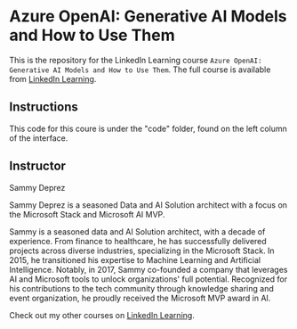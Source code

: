 # Azure OpenAI: Generative AI Models and How to Use Them
This is the repository for the LinkedIn Learning course `Azure OpenAI: Generative AI Models and How to Use Them`. The full course is available from [LinkedIn Learning][lil-course-url].

## Instructions
This code for this coure is under the "code" folder, found on the left column of the interface. 

## Instructor

Sammy Deprez

Sammy Deprez is a seasoned Data and AI Solution architect with a focus on the Microsoft Stack and Microsoft AI MVP.

Sammy is a seasoned data and AI Solution architect, with a decade of experience. From finance to healthcare, he has successfully delivered projects across diverse industries, specializing in the Microsoft Stack. In 2015, he transitioned his expertise to Machine Learning and Artificial Intelligence. Notably, in 2017, Sammy co-founded a company that leverages AI and Microsoft tools to unlock organizations' full potential. Recognized for his contributions to the tech community through knowledge sharing and event organization, he proudly received the Microsoft MVP award in AI.                            

Check out my other courses on [LinkedIn Learning](https://www.linkedin.com/learning/instructors/sammy-deprez).


[0]: # (Replace these placeholder URLs with actual course URLs)

[lil-course-url]: https://www.linkedin.com/learning/
[lil-thumbnail-url]: http://